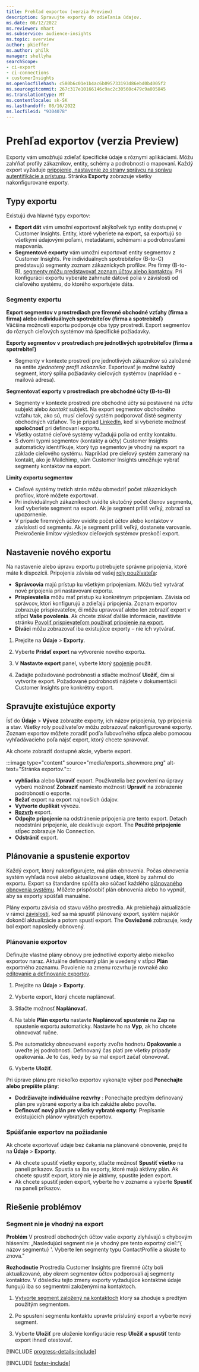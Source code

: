 ```yaml
---
title: Prehľad exportov (verzia Preview)
description: Spravujte exporty do zdieľania údajov.
ms.date: 08/12/2022
ms.reviewer: mhart
ms.subservice: audience-insights
ms.topic: overview
author: pkieffer
ms.author: philk
manager: shellyha
searchScope:
- ci-export
- ci-connections
- customerInsights
ms.openlocfilehash: c580b6c01e1b4ac6b095733193d86ebd0b4005f2
ms.sourcegitcommit: 267c317e10166146c9ac2c30560c479c9a005845
ms.translationtype: MT
ms.contentlocale: sk-SK
ms.lasthandoff: 08/16/2022
ms.locfileid: "9304078"
---
```

# <a name="exports-preview-overview"></a>Prehľad exportov (verzia Preview)

 Exporty vám umožňujú zdieľať špecifické údaje s rôznymi aplikáciami. Môžu zahŕňať profily zákazníkov, entity, schémy a podrobnosti o mapovaní. Každý export vyžaduje [pripojenie, nastavenie zo strany správcu na správu autentifikácie a prístupu](connections.md). Stránka **Exporty** zobrazuje všetky nakonfigurované exporty.

## <a name="export-types"></a>Typy exportu

Existujú dva hlavné typy exportov:  

- **Export dát** vám umožní exportovať akýkoľvek typ entity dostupnej v Customer Insights. Entity, ktoré vyberiete na export, sa exportujú so všetkými údajovými poľami, metadátami, schémami a podrobnosťami mapovania.
- **Segmentové exporty** vám umožní exportovať entity segmentov z Customer Insights. Pre individuálnych spotrebiteľov (B-to-C) predstavujú segmenty zoznam zákazníckych profilov. Pre firmy (B-to-B), [segmenty môžu predstavovať zoznam účtov alebo kontaktov](segment-builder.md#create-a-new-segment-with-segment-builder). Pri konfigurácii exportu vyberáte zahrnuté dátové polia v závislosti od cieľového systému, do ktorého exportujete dáta.

### <a name="export-segments"></a>Segmenty exportu

**Export segmentov v prostrediach pre firemné obchodné vzťahy (firma a firma) alebo individuálnych spotrebiteľov (firma a spotrebiteľ)**  
Väčšina možností exportu podporuje oba typy prostredí. Export segmentov do rôznych cieľových systémov má špecifické požiadavky. 

**Exporty segmentov v prostrediach pre jednotlivých spotrebiteľov (firma a spotrebiteľ)**  
- Segmenty v kontexte prostredí pre jednotlivých zákazníkov sú založené na entite *zjednotený profil zákazníka*. Exportovať je možné každý segment, ktorý spĺňa požiadavky cieľových systémov (napríklad e -mailová adresa).

**Segmentovať exporty v prostrediach pre obchodné účty (B-to-B)**  
- Segmenty v kontexte prostredí pre obchodné účty sú postavené na *účtu* subjekt alebo *kontakt* subjekt. Na export segmentov obchodného vzťahu tak, ako sú, musí cieľový systém podporovať čisté segmenty obchodných vzťahov. To je prípad [LinkedIn](export-linkedin-ads.md), keď si vyberiete možnosť **spoločnosť** pri definovaní exportu.
- Všetky ostatné cieľové systémy vyžadujú polia od entity kontaktu.
- S dvomi typmi segmentov (kontakty a účty) Customer Insights automaticky identifikuje, ktorý typ segmentov je vhodný na export na základe cieľového systému. Napríklad pre cieľový systém zameraný na kontakt, ako je Mailchimp, vám Customer Insights umožňuje vybrať segmenty kontaktov na export.

**Limity exportu segmentov**  
- Cieľové systémy tretích strán môžu obmedziť počet zákazníckych profilov, ktoré môžete exportovať. 
- Pri individuálnych zákazníkoch uvidíte skutočný počet členov segmentu, keď vyberiete segment na export. Ak je segment príliš veľký, zobrazí sa upozornenie. 
- V prípade firemných účtov uvidíte počet účtov alebo kontaktov v závislosti od segmentu. Ak je segment príliš veľký, dostanete varovanie. Prekročenie limitov výsledkov cieľových systémov preskočí export.

## <a name="set-up-a-new-export"></a>Nastavenie nového exportu

Na nastavenie alebo úpravu exportu potrebujete správne pripojenia, ktoré máte k dispozícii. Pripojenia závisia od vašej [roly používateľa](permissions.md):
- **Správcovia** majú prístup ku všetkým pripojeniam. Môžu tiež vytvárať nové pripojenia pri nastavovaní exportu.
- **Prispievatelia** môžu mať prístup ku konkrétnym pripojeniam. Závisia od správcov, ktorí konfigurujú a zdieľajú pripojenia. Zoznam exportov zobrazuje prispievateľov, či môžu upravovať alebo len zobraziť export v stĺpci **Vaše povolenia**. Ak chcete získať ďalšie informácie, navštívte stránku [Povoliť prispievateľom používať pripojenie na export](connections.md#allow-contributors-to-use-a-connection-for-exports).
- **Diváci** môžu zobrazovať iba existujúce exporty – nie ich vytvárať.

1. Prejdite na **Údaje** > **Exporty**.

1. Vyberte **Pridať export** na vytvorenie nového exportu.

1. V **Nastavte export** panel, vyberte ktorý [spojenie](connections.md) použit.

1. Zadajte požadované podrobnosti a stlačte možnosť **Uložiť**, čím si vytvoríte export. Požadované podrobnosti nájdete v dokumentácii Customer Insights pre konkrétny export.

## <a name="manage-existing-exports"></a>Spravujte existujúce exporty

Ísť do **Údaje** > **Vývoz** zobrazíte exporty, ich názov pripojenia, typ pripojenia a stav. Všetky roly používateľov môžu zobrazovať nakonfigurované exporty. Zoznam exportov môžete zoradiť podľa ľubovoľného stĺpca alebo pomocou vyhľadávacieho poľa nájsť export, ktorý chcete spravovať.

Ak chcete zobraziť dostupné akcie, vyberte export.

:::image type="content" source="media/exports_showmore.png" alt-text="Stránka exportov.":::

- **vyhliadka** alebo **Upraviť** export. Používatelia bez povolení na úpravy vyberú možnosť **Zobraziť** namiesto možnosti **Upraviť** na zobrazenie podrobností o exporte.
- **Bežať** export na export najnovších údajov.
- **Vytvorte duplikát** vývozu.
- **[Rozvrh](#schedule-and-run-exports)** export.
- **Odpojte pripojenie** na odstránenie pripojenia pre tento export. Detach neodstráni pripojenie, ale deaktivuje export. The **Použité pripojenie** stĺpec zobrazuje No Connection.
- **Odstrániť** export.

## <a name="schedule-and-run-exports"></a>Plánovanie a spustenie exportov

Každý export, ktorý nakonfigurujete, má plán obnovenia. Počas obnovenia systém vyhľadá nové alebo aktualizované údaje, ktoré by zahrnul do exportu. Export sa štandardne spúšťa ako súčasť každého [plánovaného obnovenia systému](schedule-refresh.md). Môžete prispôsobiť plán obnovenia alebo ho vypnúť, aby sa exporty spúšťali manuálne.

Plány exportu závisia od stavu vášho prostredia. Ak prebiehajú aktualizácie v rámci [závislostí](system.md#refresh-processes), keď sa má spustiť plánovaný export, systém najskôr dokončí aktualizácie a potom spustí export. The **Osviežené** zobrazuje, kedy bol export naposledy obnovený.

### <a name="schedule-exports"></a>Plánovanie exportov

Definujte vlastné plány obnovy pre jednotlivé exporty alebo niekoľko exportov naraz. Aktuálne definovaný plán je uvedený v stĺpci **Plán** exportného zoznamu. Povolenie na zmenu rozvrhu je rovnaké ako [editovanie a definovanie exportov](export-destinations.md#set-up-a-new-export).

1. Prejdite na **Údaje** > **Exporty**.

1. Vyberte export, ktorý chcete naplánovať.

1. Stlačte možnosť **Naplánovať**.

1. Na table **Plán exportu** nastavte **Naplánovať spustenie** na **Zap** na spustenie exportu automaticky. Nastavte ho na **Vyp**, ak ho chcete obnovovať ručne.

1. Pre automaticky obnovované exporty zvoľte hodnotu **Opakovanie** a uveďte jej podrobnosti. Definovaný čas platí pre všetky prípady opakovania. Je to čas, kedy by sa mal export začať obnovovať.

1. Vyberte **Uložiť**.

Pri úprave plánu pre niekoľko exportov vykonajte výber pod **Ponechajte alebo prepíšte plány**:

- **Dodržiavajte individuálne rozvrhy** : Ponechajte predtým definovaný plán pre vybrané exporty a iba ich zakážte alebo povoľte.
- **Definovať nový plán pre všetky vybraté exporty**: Prepísanie existujúcich plánov vybratých exportov.

### <a name="run-exports-on-demand"></a>Spúšťanie exportov na požiadanie

Ak chcete exportovať údaje bez čakania na plánované obnovenie, prejdite na **Údaje** > **Exporty**.

- Ak chcete spustiť všetky exporty, stlačte možnosť **Spustiť všetko** na paneli príkazov. Spustia sa iba exporty, ktoré majú aktívny plán. Ak chcete spustiť export, ktorý nie je aktívny, spustite jeden export.
- Ak chcete spustiť jeden export, vyberte ho v zozname a vyberte **Spustiť** na paneli príkazov.

## <a name="troubleshooting"></a>Riešenie problémov

### <a name="segment-not-eligible-for-export"></a>Segment nie je vhodný na export

**Problém** V prostredí obchodných účtov vaše exporty zlyhávajú s chybovým hlásením: „Nasledujúci segment nie je vhodný pre tento exportný cieľ:“{ názov segmentu} '. Vyberte len segmenty typu ContactProfile a skúste to znova."

**Rozhodnutie** Prostredia Customer Insights pre firemné účty boli aktualizované, aby okrem segmentov účtov podporovali aj segmenty kontaktov. V dôsledku tejto zmeny exporty vyžadujúce kontaktné údaje fungujú iba so segmentmi založenými na kontaktoch.

1. [Vytvorte segment založený na kontaktoch](segment-builder.md) ktorý sa zhoduje s predtým použitým segmentom.

1. Po spustení segmentu kontaktu upravte príslušný export a vyberte nový segment.

1. Vyberte **Uložiť** pre uloženie konfigurácie resp **Uložiť a spustiť** tento export ihneď otestovať.

[!INCLUDE [progress-details-include](includes/progress-details-pane.md)]


[!INCLUDE [footer-include](includes/footer-banner.md)]
